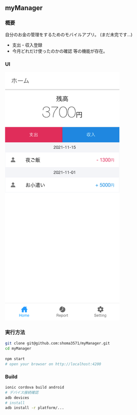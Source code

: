 ## myManager

### 概要

自分のお金の管理をするためのモバイルアプリ。
(まだ未完です...)

- 支出・収入登録
- 今月どれだけ使ったのかの確認
  等の機能が存在。

### UI

![UI](./readme_image/home.png)

### 実行方法

```bash
git clone git@github.com:shoma3571/myManager.git
cd myManager

npm start
# open your browser on http://localhost:4200
```

### Build

```bash
ionic cordova build android
# デバイス接続確認
adb devices
# install
adb install -r platform/...
```
